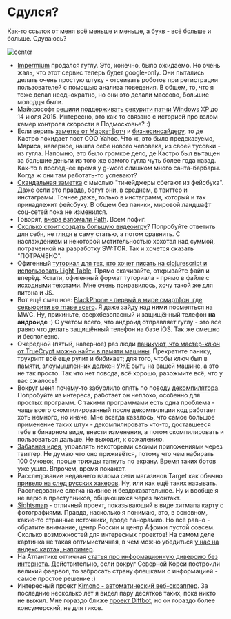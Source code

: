# Сдулся?

Как-то ссылок от меня всё меньше и меньше, а букв - всё больше и больше. Сдуваюсь?

![center](http://i.imgur.com/TBQiKWl.jpg)

* [Impermium](https://www.impermium.com/) продался гуглу. Это, конечно, было ожидаемо. Но очень жаль, что этот сервис теперь будет google-only. Они пытались делать очень простую штуку - отсеивать роботов при регистрации пользователей с помощью анализа поведения. В общем, то, что я тоже делал неоднократно, но они это делали массово, большие молодцы были.
* Майкрософт [решили поддерживать секурити патчи Windows XP](http://thenextweb.com/microsoft/2014/01/15/microsoft-extends-updates-windows-xp-security-products-july-14-2015/#!skiWt) до 14 июля 2015. Интересно, это как-то связано с историей про взлом камер контроля скорости в Подмосковье? :)
* Если верить [заметке от МаркетВотч](http://www.marketwatch.com/story/yahoo-says-coo-de-castro-leaving-thursday-2014-01-15) и [бизнесинсайдеру](http://www.businessinsider.com/after-only-15-months-marissa-mayer-fired-her-first-major-hire-2014-1), то де Кастро покидает пост COO Yahoo. Что ж, это было предсказуемо, Мариса, наверное, нашла себе нового человека, из своей тусовки - из гугла. Напомню, это было громкое дело, де Кастро был вытащен за большие деньги из того же самого гугла чуть более года назад. Как-то в последнее время у g-word слишком много санта-барбары. Когда ж они там работать-то успевают?
* [Скандальная заметка](http://istrategylabs.com/2014/01/3-million-teens-leave-facebook-in-3-years-the-2014-facebook-demographic-report/) с мыслью "тинейджеры сбегают из фейсбука". Даже если это правда, бегут они, в среднем, в твиттер и инстаграмм. Точнее даже, только в инстаграмм, который и так принадлежит фейсбуку. В общем без паники, мировой ландшафт соц-сетей пока не изменился.
* Говорят, [вчера взломали Path](http://valleywag.gawker.com/path-got-hacked-and-no-one-cared-1502223461). Всем пофиг.
* [Сколько стоит создать большую видеоигру](http://kotaku.com/how-much-does-it-cost-to-make-a-big-video-game-1501413649)? Попробуйте ответить для себя, не глядя в саму статью, а потом сравнить. С наслаждением и некоторой мстительностью хохотал над суммой, потраченной на разработку SW:TOR. Так и хочется сказать "ПОТРАЧЕНО".
* Офигенный [туториал для тех, кто хочет писать на clojurescript и использовать Light Table](https://github.com/swannodette/lt-cljs-tutorial). Прямо скачивайте, открывайте файл и вперёд. Кстати, офигенный формат туториала - прямо в файле с исходными текстами. Мне очень понравилось, хочу такой же для питона и JS.
* Вот ещё смешное: [BlackPhone - первый в мире смартфон, где секьюрити во главе всего](https://www.blackphone.ch/). Я даже зайду над ними посмеяться на MWC. Ну, прикиньте, сверхбезопасный и защищённый телефон **на андроиде** :) С учетом всего, что андроид отправляет гуглу - это все равно что делать защищённый телефон на базе iOS. Так же смешно и бесполезно.
* Очередной (пятый, наверное) раз люди [паникуют, что мастер-ключ от TrueCrypt можно найти в памяти машины](http://volatility-labs.blogspot.ru/2014/01/truecrypt-master-key-extraction-and.html). Прекратите панику, трукрипт всё еще рулит и бибикает; для того, чтобы ключ был в памяти, злоумышленник должен УЖЕ быть на вашей машине, а это не так просто. Так что нет повода, всё хорошо, разожмите всё, что у вас сжалось!
* Вокруг меня почему-то забурлило опять по поводу [декомпилятора](http://decompiler.fit.vutbr.cz/decompilation/). Попробуйте из интереса, работает он неплохо, особенно для простых программ. С такими программами есть одна проблема - чаще всего скомпилированный после декомпиляции код работает хоть немного, но иначе. Мне всегда казалось, что самое большое применение таких штук - декомпилировать что-то, доставшееся тебе в бинарном виде, внести изменения, а потом скомпилировать и пользоваться дальше. Не выходит, к сожалению.
* [Забавная идея](http://ctrltwit.com/), управлять некоторыми своими приложениями через твиттер. Не думаю что оно приживётся, потому что чем набирать 100 буковок, проще трижды тапнуть по экрану. Время таких ботов уже ушло. Впрочем, время покажет.
* Расследование недавнего взлома сети магазинов Target как обычно [привело на след русских хакеров](http://krebsonsecurity.com/2014/01/a-first-look-at-the-target-intrusion-malware/). Ну, или как ещё таких называть. Расследование слегка наивное и бездоказательное. Ну и вообще я не верю в преступников, общающихся через вконтакт.
* [Sightsmap](http://www.sightsmap.com/#) - отличный проект, показывающий в виде хитмапа карту с фотографиями. Правда, насколько я понимаю, это, в основном, какие-то странные источники, вроде панорамио. Но всё равно - обратите внимание, центр России и центр Африки пустой совсем. Сколько возможностей для интересных проектов! На самом деле картинка не такая оптимистичная, в чем можно убедиться [у нас на  яндекс.картах, например](http://maps.yandex.ru/-/CVfUeH1s).
* На Атлантике отличная [статья про информационную диверсию без интернета](http://www.theatlantic.com/international/archive/2014/01/we-hacked-north-korea-with-balloons-and-usb-drives/283106/). Действительно, если вокруг Северной Кореи построили великий фаервол, то забросать страну флешками с информацией - самое простое решение :)
* Интересный проект [Kimono - автоматический веб-скраппер](http://kimonify.kimonolabs.com/kimload?url=http%3A%2F%2Fwww.kimonolabs.com%2Fwelcome.html). За последние несколько лет я видел пару десятков таких, пока никто не выжил. Мне гораздо ближе [проект Diffbot](http://diffbot.com), но он гораздо более консумерский, не для гиков.
